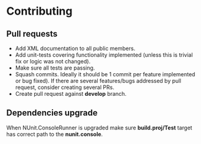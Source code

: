 Contributing
============

## Pull requests

- Add XML documentation to all public members.
- Add unit-tests covering functionality implemented (unless this is trivial fix or logic was not changed).
- Make sure all tests are passing.
- Squash commits. Ideally it should be 1 commit per feature implemented or bug fixed). If there are several features/bugs 
addressed by pull request, consider creating several PRs.
- Create pull request against **develop** branch.


## Dependencies upgrade
When NUnit.ConsoleRunner is upgraded make sure **build.proj/Test** target has correct path to the **nunit.console**.
